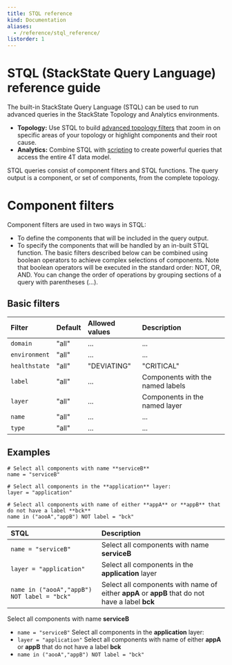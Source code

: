 ```yaml
---
title: STQL reference
kind: Documentation
aliases:
  - /reference/stql_reference/
listorder: 1
---
```


# STQL (StackState Query Language) reference guide

The built-in StackState Query Language (STQL) can be used to run advanced queries in the StackState Topology and Analytics environments.
* **Topology:** Use STQL to build [advanced topology filters]() that zoom in on specific areas of your topology or highlight components and their root cause.
* **Analytics:** Combine STQL with [scripting]() to create powerful queries that access the entire 4T data model.

STQL queries consist of component filters and STQL functions. The query output is a component, or set of components, from the complete topology.

# Component filters

Component filters are used in two ways in STQL:
* To define the components that will be included in the query output.
* To specify the components that will be handled by an in-built STQL function.
The basic filters described below can be combined using boolean operators to achieve complex selections of components. Note that boolean operators will be executed in the standard order: NOT, OR, AND. You can change the order of operations by grouping sections of a query with parentheses (...).

## Basic filters

| Filter | Default | Allowed values | Description |
| :--- | :--- | :--- | :--- |
| `domain` | "all" | ... | ... |
| `environment` | "all" | ... | ... |
| `healthstate` | "all" | "DEVIATING"|"CRITICAL"|... | Components with the named healthstate |
| `label` | "all" | ... | Components with the named labels |
| `layer` | "all" | ... | Components in the named layer |
| `name` | "all" | ... | ... |
| `type` | "all" | ... | ... |

## Examples

```
# Select all components with name **serviceB**
name = "serviceB"

# Select all components in the **application** layer:
layer = "application"

# Select all components with name of either **appA** or **appB** that do not have a label **bck**
name in ("aooA","appB") NOT label = "bck"
```


| STQL | Description |
| :--- | :--- |
| `name = "serviceB"` | Select all components with name **serviceB** |
| `layer = "application"` | Select all components in the **application** layer |
| `name in ("aooA","appB") NOT label = "bck"` | Select all components with name of either **appA** or **appB** that do not have a label **bck** |

Select all components with name **serviceB**
* `name = "serviceB"`
Select all components in the **application** layer:
* `layer = "application"`
Select all components with name of either **appA** or **appB** that do not have a label **bck**
* `name in ("aooA","appB") NOT label = "bck"`

